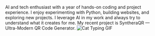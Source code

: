 AI and tech enthusiast with a year of hands-on coding and project experience. I enjoy experimenting with Python, building websites, and exploring new projects. I leverage AI in my work and always try to understand what it creates for me. My recent project is SyntheraQR — Ultra-Modern QR Code Generator.
![Cat Typing GIF](https://media.tenor.com/images/6677769051907192566.gif)
